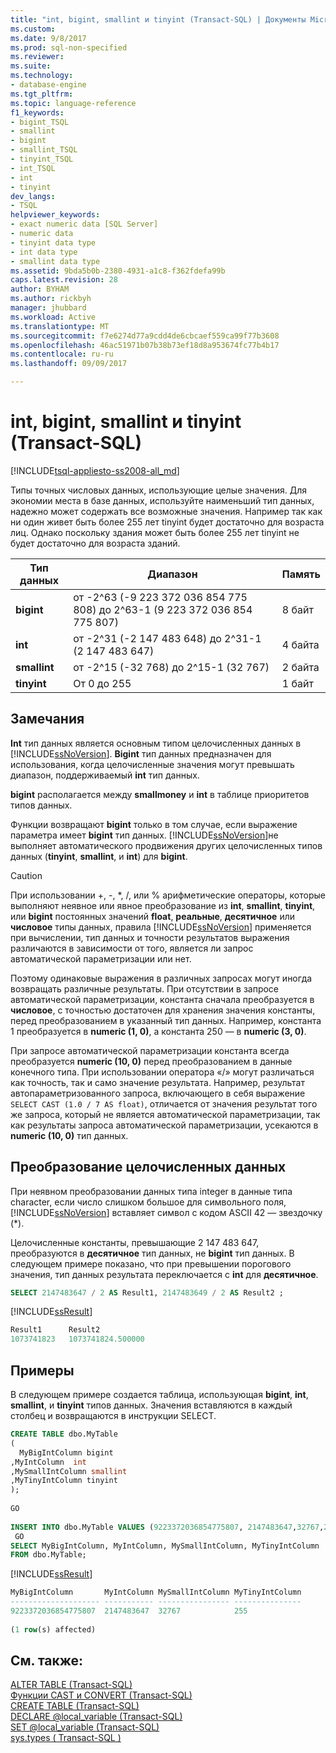 ```yaml
---
title: "int, bigint, smallint и tinyint (Transact-SQL) | Документы Microsoft"
ms.custom: 
ms.date: 9/8/2017
ms.prod: sql-non-specified
ms.reviewer: 
ms.suite: 
ms.technology:
- database-engine
ms.tgt_pltfrm: 
ms.topic: language-reference
f1_keywords:
- bigint_TSQL
- smallint
- bigint
- smallint_TSQL
- tinyint_TSQL
- int_TSQL
- int
- tinyint
dev_langs:
- TSQL
helpviewer_keywords:
- exact numeric data [SQL Server]
- numeric data
- tinyint data type
- int data type
- smallint data type
ms.assetid: 9bda5b0b-2380-4931-a1c8-f362fdefa99b
caps.latest.revision: 28
author: BYHAM
ms.author: rickbyh
manager: jhubbard
ms.workload: Active
ms.translationtype: MT
ms.sourcegitcommit: f7e6274d77a9cdd4de6cbcaef559ca99f77b3608
ms.openlocfilehash: 46ac51971b07b38b73ef18d8a953674fc77b4b17
ms.contentlocale: ru-ru
ms.lasthandoff: 09/09/2017

---
```

# <a name="int-bigint-smallint-and-tinyint-transact-sql"></a>int, bigint, smallint и tinyint (Transact-SQL)
[!INCLUDE[tsql-appliesto-ss2008-all_md](../../includes/tsql-appliesto-ss2008-all-md.md)]

Типы точных числовых данных, использующие целые значения. Для экономии места в базе данных, используйте наименьший тип данных, надежно может содержать все возможные значения. Например так как ни один живет быть более 255 лет tinyint будет достаточно для возраста лиц. Однако поскольку здания может быть более 255 лет tinyint не будет достаточно для возраста зданий.
  
|Тип данных|Диапазон|Память|  
|---|---|---|
|**bigint**|от -2^63 (-9 223 372 036 854 775 808) до 2^63-1 (9 223 372 036 854 775 807)|8 байт|  
|**int**|от -2^31 (-2 147 483 648) до 2^31-1 (2 147 483 647)|4 байта|  
|**smallint**|от -2^15 (-32 768) до 2^15-1 (32 767)|2 байта|  
|**tinyint**|От 0 до 255|1 байт|  
  
## <a name="remarks"></a>Замечания  
**Int** тип данных является основным типом целочисленных данных в [!INCLUDE[ssNoVersion](../../includes/ssnoversion-md.md)]. **Bigint** тип данных предназначен для использования, когда целочисленные значения могут превышать диапазон, поддерживаемый **int** тип данных.
  
**bigint** располагается между **smallmoney** и **int** в таблице приоритетов типов данных.
  
Функции возвращают **bigint** только в том случае, если выражение параметра имеет **bigint** тип данных. [!INCLUDE[ssNoVersion](../../includes/ssnoversion-md.md)]не выполняет автоматического продвижения других целочисленных типов данных (**tinyint**, **smallint**, и **int**) для **bigint**.
  
> [!CAUTION]  
>  При использовании +, -, \*, /, или % арифметические операторы, которые выполняют неявное или явное преобразование из **int**, **smallint**, **tinyint**, или  **bigint** постоянных значений **float**, **реальные**, **десятичное** или **числовое** типы данных, правила [!INCLUDE[ssNoVersion](../../includes/ssnoversion-md.md)] применяется при вычислении, тип данных и точности результатов выражения различаются в зависимости от того, является ли запрос автоматической параметризации или нет.  
>   
>  Поэтому одинаковые выражения в различных запросах могут иногда возвращать различные результаты. При отсутствии в запросе автоматической параметризации, константа сначала преобразуется в **числовое**, с точностью достаточен для хранения значения константы, перед преобразованием в указанный тип данных. Например, константа 1 преобразуется в **numeric (1, 0)**, а константа 250 — в **numeric (3, 0)**.  
>   
>  При запросе автоматической параметризации константа всегда преобразуется **numeric (10, 0)** перед преобразованием в данные конечного типа. При использовании оператора «/» могут различаться как точность, так и само значение результата. Например, результат автопараметризованного запроса, включающего в себя выражение `SELECT CAST (1.0 / 7 AS float)`, отличается от значения результат того же запроса, который не является автоматической параметризации, так как результаты запроса автоматической параметризации, усекаются в **numeric (10, 0)** тип данных.  
  
## <a name="converting-integer-data"></a>Преобразование целочисленных данных
При неявном преобразовании данных типа integer в данные типа character, если число слишком большое для символьного поля, [!INCLUDE[ssNoVersion](../../includes/ssnoversion-md.md)] вставляет символ с кодом ASCII 42 — звездочку (*).
  
Целочисленные константы, превышающие 2 147 483 647, преобразуются в **десятичное** тип данных, не **bigint** тип данных. В следующем примере показано, что при превышении порогового значения, тип данных результата переключается с **int** для **десятичное**.
  
```sql
SELECT 2147483647 / 2 AS Result1, 2147483649 / 2 AS Result2 ;  
```  
  
[!INCLUDE[ssResult](../../includes/ssresult-md.md)]
  
```sql
Result1      Result2  
1073741823   1073741824.500000  
```  
  
## <a name="examples"></a>Примеры  
В следующем примере создается таблица, использующая **bigint**, **int**, **smallint**, и **tinyint** типов данных. Значения вставляются в каждый столбец и возвращаются в инструкции SELECT.
  
```sql
CREATE TABLE dbo.MyTable  
(  
  MyBigIntColumn bigint  
,MyIntColumn  int
,MySmallIntColumn smallint
,MyTinyIntColumn tinyint
);  
  
GO  
  
INSERT INTO dbo.MyTable VALUES (9223372036854775807, 2147483647,32767,255);  
 GO  
SELECT MyBigIntColumn, MyIntColumn, MySmallIntColumn, MyTinyIntColumn  
FROM dbo.MyTable;  
```  
  
[!INCLUDE[ssResult](../../includes/ssresult-md.md)]
  
```sql
MyBigIntColumn       MyIntColumn MySmallIntColumn MyTinyIntColumn  
-------------------- ----------- ---------------- ---------------  
9223372036854775807  2147483647  32767            255  
  
(1 row(s) affected)  
```  
  
## <a name="see-also"></a>См. также:
[ALTER TABLE (Transact-SQL)](../../t-sql/statements/alter-table-transact-sql.md)  
[Функции CAST и CONVERT (Transact-SQL)](../../t-sql/functions/cast-and-convert-transact-sql.md)  
[CREATE TABLE (Transact-SQL)](../../t-sql/statements/create-table-transact-sql.md)  
[DECLARE @local_variable &#40;Transact-SQL&#41;](../../t-sql/language-elements/declare-local-variable-transact-sql.md)  
[SET @local_variable &#40;Transact-SQL&#41;](../../t-sql/language-elements/set-local-variable-transact-sql.md)  
[sys.types &#40; Transact-SQL &#41;](../../relational-databases/system-catalog-views/sys-types-transact-sql.md)
  
  

